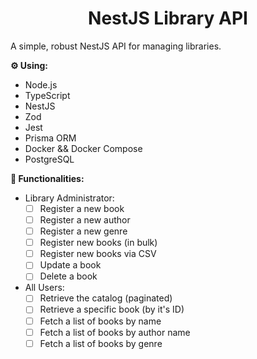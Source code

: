 <h1 align="center">NestJS Library API</h1>

A simple, robust NestJS API for managing libraries.

**⚙ Using:**

- Node.js
- TypeScript
- NestJS
- Zod
- Jest
- Prisma ORM
- Docker && Docker Compose
- PostgreSQL

**📡 Functionalities:**

- Library Administrator:
  - [ ] Register a new book
  - [ ] Register a new author
  - [ ] Register a new genre
  - [ ] Register new books (in bulk)
  - [ ] Register new books via CSV
  - [ ] Update a book
  - [ ] Delete a book
- All Users:
  - [ ] Retrieve the catalog (paginated)
  - [ ] Retrieve a specific book (by it's ID)
  - [ ] Fetch a list of books by name
  - [ ] Fetch a list of books by author name
  - [ ] Fetch a list of books by genre
